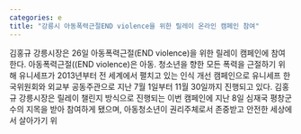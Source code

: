 ```yaml
---
categories: e
title: "강릉시 아동폭력근절END violence을 위한 릴레이 온라인 캠페인 참여"
---
```

김홍규 강릉시장은 26일 아동폭력근절(END violence)을 위한 릴레이 캠페인에 참여한다. 아동폭력근절((END violence)은 아동. 청소년을 향한 모든 폭력을 근절하기 위해 유니세프가 2013년부터 전 세계에서 펼치고 있는 인식 개선 캠페인으로 유니세프 한국위원회와 외교부 공동주관으로 지난 7월 1일부터 11월 30일까지 진행되고 있다. 김홍규 강릉시장은 릴레이 챌린지 방식으로 진행되는 이번 캠페인에 지난 8일 심재국 평창군수의 지목을 받아 참여하게 됐으며, 아동청소년이 권리주체로서 존중받고 안전한 세상에서 살아가기 위